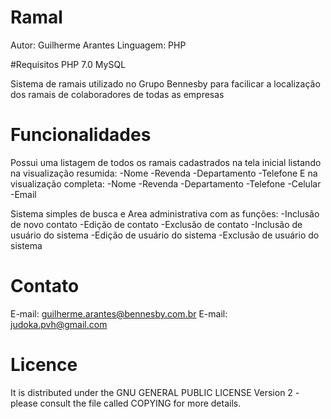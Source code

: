 # Ramal
Autor: Guilherme Arantes
Linguagem: PHP

#Requisitos
PHP 7.0
MySQL

Sistema de ramais utilizado no Grupo Bennesby para facilicar a localização dos ramais de colaboradores de todas as empresas


# Funcionalidades
Possui uma listagem de todos os ramais cadastrados na tela inicial
listando na visualização resumida:
-Nome
-Revenda
-Departamento
-Telefone
E na visualização completa:
-Nome
-Revenda
-Departamento
-Telefone
-Celular
-Email

Sistema simples de busca e Area administrativa com as funções:
-Inclusão de novo contato
-Edição de contato
-Exclusão de contato
-Inclusão de usuário do sistema
-Edição de usuário do sistema
-Exclusão de usuário do sistema

# Contato
E-mail: guilherme.arantes@bennesby.com.br
E-mail: judoka.pvh@gmail.com

# Licence
It is distributed under the GNU GENERAL PUBLIC LICENSE Version 2 - please consult the file called COPYING for more details.

